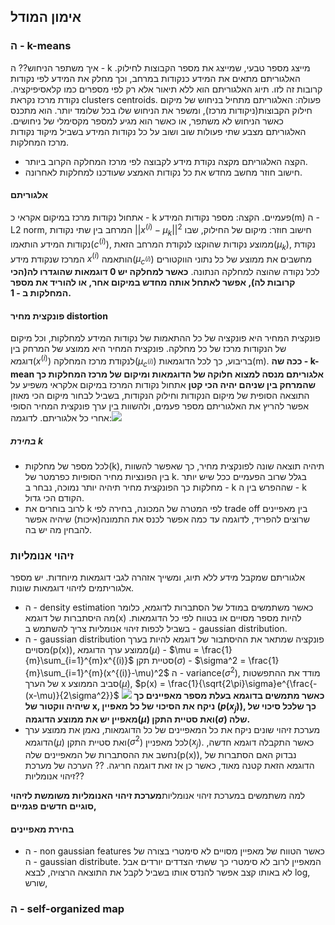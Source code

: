 ## אימון המודל
### ה - k-means
איך משתפר הניחוש??
ה - k מייצג מספר טבעי, שמייצג את מספר הקבוצות לחילוק.
האלגוריתם מתאים את המידע כנקודות במרחב, וכך מחלק את המידע לפי נקודות קרובות זה לזו.
תיוג האלגוריתם הוא ללא תיאור אלא רק לפי מספרים כמו קלאסיפיקציה.
נקודת מרכז נקראת clusters centroids.
פעולה:
האלגוריתם מתחיל בניחוש של מיקום חילוק הקבוצות(ניקודות מרכז), ומשפר את הניחוש שלו בכל שלומד יותר.
הוא מתכנס כאשר הניחוש לא משתפר, או כאשר הוא מגיע למספר מקסימלי של ניחושים.
האלגוריתם מצבע שתי פעולות שוב ושוב על כל נקודות המידע בשביל מיקוד נקודות מרכז המחלקות.
- הקצה
האלגוריתם מקצה נקודת מידע לקבוצה לפי מרכז המחלקה הקרוב ביותר.
- חישוב חוזר
מחשב מחדש את כל נקודות האמצע שעודכנו למחלקות לאחרונה.
#### אלגוריתם
אתחול נקודות מרכז במיקום אקראי כ - k פעמיים.
הקצה:
מספר נקודות המידע(m)
ה - L2 norm, המרחב בין שתי נקודות $||x^{(i)} - \mu_k||^2$
חישוב חוזר:
מיקום של החילוק, שבו נקודות המידע הותאמו($c^{(i)}$),
ממוצע נקודות שהוקצו לנקודת המרחב הזאת($\mu_k$),
נקודת המרכז שנקודת מידע $x^{(i)}$ הותאמה($\mu_{c^{(i)}}$)
מחשבים את ממוצע של כל נתוני הווקטורים לכל נקודה שהוצה למחלקה הנתונה.
**כאשר למחלקה יש 0 דוגמאות שהוגדרו לה(הכי קרובות לה), אפשר לאתחל אותה מחדש במיקום אחר, או להוריד את מספר המחלקות ב - 1.**
#### פונקצית מחיר distortion
פונקצית המחיר היא פונקציה של כל ההתאמות של נקודות המידע למחלקות, וכל מיקום של הנקודות מרכז של כל מחלקה.
פונקצית המחיר היא ממוצע של המרחק בין דוגמא($x^{(i)}$) לנקודת מרכז המחלקה($\mu_{c^{(i)}}$) בריבוע, כך לכל הדוגמאות(m).
**ככה שה - k-mean אלגוריתם מנסה למצוא חלוקה של הדוגמאות ומיקום של מרכז המחלקות כך שהמרחק בין שניהם יהיה הכי קטן**
אתחול נקודות המרכז במיקום אלקראי משפיע על התוצאה הסופית של מיקום הנקודות וחילוק הנקודות, בשביל לבחור מיקום הכי מאוזן אפשר להריץ את האלגוריתם מספר פעמים, ולהשוות בין ערך פונקצית המחיר הסופי אחרי כל אלגוריתם.
לדוגמה:![](https://lh7-rt.googleusercontent.com/docsz/AD_4nXeYAfr2_eHNgbgiHOM7riZbeqYR_YthoJT7EaKYTjv_OOwtt8MEmEbXgXhfkfxG8z2Ultv8IUMWZE4sL-CRZUXSGIYHKpGuD1pDqXYY5tTUetKR4d165tnE4z21-L2bcI4_Ek2KxbzUK55tW6TgIFx5paHq?key=ebgcamQjdTcVzFmU-H4ieg)
##### בחירת k
- לכל מספר של מחלקות(k), תיהיה תוצאה שונה לפונקצית מחיר, כך שאפשר להשוות בין הפונציות מחיר הסופיות כפרמטר של k. בגלל שרוב הפעמיים ככל שיש יותר מחלקות כך הפונקצית מחיר תיהיה יותר נמוכה, נבחר ב - k שההפרש בין ה - k הקודם הכי גדול.
- לרוב בוחרים את k לפי המטרה של המכונה, בחירה לפי trade off בין מאפיינים שרוצים להפריד, לדוגמה עד כמה אפשר לכנס את התמונה(איכות) שיהיה אפשר להבחין מה יש בה.
### זיהוי אנומליות
אלגוריתם שמקבל מידע ללא תיוג, ומשייך אזהרה לגבי דוגמאות מיוחדות.
יש מספר אלגוריתמים לזיהוי דוגמאות שונות.
- ה - density estimation
כאשר משתמשים במודל של הסתברות לדוגמא, כלומר מה היסתברות של דוגמא(x) להיות מספר מסויים או בטווח לפי כל הדוגמאות.
בשביל לכפות זיהוי אנומליות צריך להשתמש ב - gaussian distribution.
- ה - gaussian distribution
פונקציה שמתאר את ההיסתבור של דוגמא להיות בערך מסויים(p(x)),
ממוצע ערך הדוגמא($\mu$) - $\mu = \frac{1}{m}\sum_{i=1}^{m}x^{(i)}$
סטיית תקן($\sigma$) - $\sigma^2 = \frac{1}{m}\sum_{i=1}^{m}(x^{(i)}-\mu)^2$
ה - variance($\sigma^2$), מודד את ההתפשטות של הערך x סביב הממוצע($\mu$), 
$p(x) = \frac{1}{\sqrt{2\pi}\sigma}e^{\frac{-(x-\mu)}{2\sigma^2}}$
![](https://lh7-rt.googleusercontent.com/docsz/AD_4nXds4M-cVNyzm6PNuHVt-Ms8hs3OCPqLM-3wAZOus0qu4d_vDbSMJtr10MR1cFV4kk70uNaNLVMeVVUgU5tKrFmAHYkm8m3RC899R-ALMLEF67ZqFg49odPfk1w9BLjENizkwgco2P5XB7wbQOJXj1G0ASVB?key=ebgcamQjdTcVzFmU-H4ieg)
**כאשר מתמשים בדוגמא בעלת מספר מאפיינים כך שיהיה ווקטור של x, ניקח את הסיכוי של כל מאפיין ($p(x_{j})$), כך שלכל סיכוי של מאפיין יש את ממוצע הדוגמה($\mu)$ ואת סטיית התקן($\sigma$) שלה.**
- מערכת זיהוי שונים
ניקח את כל המאפיינים של כל הדוגמאות, נאמן את ממוצע ערך הדוגמא($\mu$) ואת סטיית התקן($\sigma^2$) לכל מאפניין($x_{j}$).
כאשר התקבלה דוגמא חדשה, נחשב את ההסתברות של המאפיינים שלה(p(x)), 
נבדוק האם הסתברות של הדוגמא הזאת קטנה מאוד, כאשר כן אז זאת דוגמה חריגה.
?? הערכה של מערכת זיהוי אנומליות??

למה משתמשים במערכת זיהוי אנומליות**מערכת זיהוי האנומליות משומשת לזיהוי סוגיים חדשים פגמיים,**
#### בחירת מאפיינים
- ה - non gaussian features
כאשר הטווח של מאפיין מסויים לא סימטרי בצורה של ה - gaussian distribute. המאפיין לרוב לא סימטרי כך ששתי הצדדים יורדים אבל לא באותו קצב אפשר להנדס אותו בשביל לקבל את התוצאה הרצויה, לבצא log, שורש, 
### ה - self-organized map
